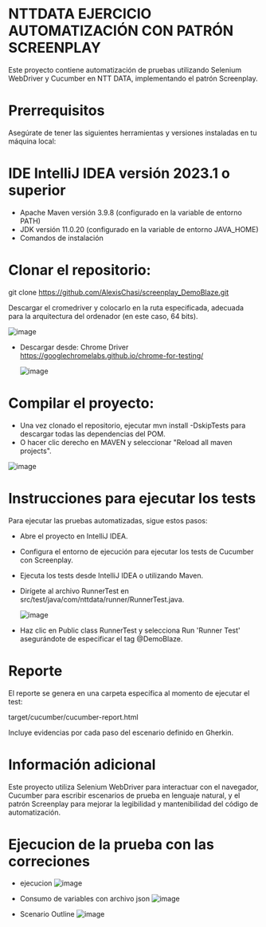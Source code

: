 # NTTDATA EJERCICIO AUTOMATIZACIÓN CON PATRÓN SCREENPLAY
Este proyecto contiene automatización de pruebas utilizando Selenium WebDriver y Cucumber en NTT DATA, implementando el patrón Screenplay.

# Prerrequisitos
Asegúrate de tener las siguientes herramientas y versiones instaladas en tu máquina local:

# IDE IntelliJ IDEA versión 2023.1 o superior

- Apache Maven versión 3.9.8 (configurado en la variable de entorno PATH)
- JDK versión 11.0.20 (configurado en la variable de entorno JAVA_HOME)
- Comandos de instalación
# Clonar el repositorio:

git clone https://github.com/AlexisChasi/screenplay_DemoBlaze.git

Descargar el cromedriver y colocarlo en la ruta especificada, adecuada para la arquitectura del ordenador (en este caso, 64 bits).

![image](https://github.com/user-attachments/assets/37a6383f-7882-4b8d-85f0-68541806fd80)

- Descargar desde: Chrome Driver https://googlechromelabs.github.io/chrome-for-testing/

  ![image](https://github.com/user-attachments/assets/e1dca051-b891-40b2-b661-ca11889579bc)


# Compilar el proyecto:

- Una vez clonado el repositorio, ejecutar mvn install -DskipTests para descargar todas las dependencias del POM.
- O hacer clic derecho en MAVEN y seleccionar "Reload all maven projects".

![image](https://github.com/user-attachments/assets/9f4e7158-9ee2-40e9-bbed-f16c6c19747e)

# Instrucciones para ejecutar los tests
Para ejecutar las pruebas automatizadas, sigue estos pasos:

- Abre el proyecto en IntelliJ IDEA.
- Configura el entorno de ejecución para ejecutar los tests de Cucumber con Screenplay.
- Ejecuta los tests desde IntelliJ IDEA o utilizando Maven.
- Dirígete al archivo RunnerTest en src/test/java/com/nttdata/runner/RunnerTest.java.

  ![image](https://github.com/user-attachments/assets/25469a93-9e0e-4f88-952b-c5d22ee95598)

- Haz clic en Public class RunnerTest y selecciona Run 'Runner Test' asegurándote de especificar el tag @DemoBlaze.

# Reporte
El reporte se genera en una carpeta específica al momento de ejecutar el test:

target/cucumber/cucumber-report.html

Incluye evidencias por cada paso del escenario definido en Gherkin.

# Información adicional
Este proyecto utiliza Selenium WebDriver para interactuar con el navegador, Cucumber para escribir escenarios de prueba en lenguaje natural, y el patrón Screenplay para mejorar la legibilidad y mantenibilidad del código de automatización.

# Ejecucion de la prueba con las correciones
- ejecucion 
![image](https://github.com/user-attachments/assets/73452db6-becd-43d4-9f74-c13b856c192a)

- Consumo de variables con archivo json
![image](https://github.com/user-attachments/assets/ecf8a438-b2b6-47f0-bf70-346ff612e17c)

- Scenario Outline
![image](https://github.com/user-attachments/assets/4778e32c-51c1-430e-bc86-aa181095e08f)




